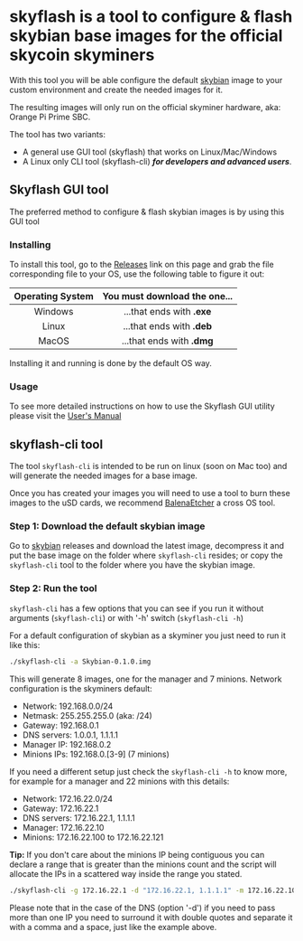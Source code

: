 # skyflash is a tool to configure & flash skybian base images for the official skycoin skyminers

With this tool you will be able configure the default [skybian](https://github.com/simelo/skybian) image to your custom environment and create the needed images for it.

The resulting images will only run on the official skyminer hardware, aka: Orange Pi Prime SBC.

The tool has two variants:

* A general use GUI tool (skyflash) that works on Linux/Mac/Windows
* A Linux only CLI tool (skyflash-cli) **_for developers and advanced users_**.

## Skyflash GUI tool

The preferred method to configure & flash skybian images is by using this GUI tool

### Installing

To install this tool, go to the [Releases](https://github.com/skycoin/skyflash/releases) link on this page and grab the file corresponding file to your OS, use the following table to figure it out:

| Operating System | You must download the one... |
|:----------------:|:--------------------------------:|
| Windows | ...that ends with **.exe** |
| Linux | ...that ends with **.deb** |
| MacOS | ...that ends with **.dmg** |

Installing it and running is done by the default OS way.

### Usage

To see more detailed instructions on how to use the Skyflash GUI utility please visit the [User's Manual](USER_MANUAL.md)

## skyflash-cli tool

The tool `skyflash-cli` is intended to be run on linux (soon on Mac too) and will generate the needed images for a base image.

Once you has created your images you will need to use a tool to burn these images to the uSD cards, we recommend [BalenaEtcher](https://www.balena.io/etcher/) a cross OS tool.

### Step 1: Download the default skybian image

Go to [skybian](https://github.com/skycoin/skybian) releases and download the latest image, decompress it and put the base image on the folder where `skyflash-cli` resides; or copy the `skyflash-cli` tool to the folder where you have the skybian image.

### Step 2: Run the tool

`skyflash-cli` has a few options that you can see if you run it without arguments (`skyflash-cli`) or with '-h' switch (`skyflash-cli -h`)

For a default configuration of skybian as a skyminer you just need to run it like this:

```sh
./skyflash-cli -a Skybian-0.1.0.img
```

This will generate 8 images, one for the manager and 7 minions. Network configuration is the skyminers default:

* Network: 192.168.0.0/24
* Netmask: 255.255.255.0 (aka: /24)
* Gateway: 192.168.0.1
* DNS servers: 1.0.0.1, 1.1.1.1
* Manager IP: 192.168.0.2
* Minions IPs: 192.168.0.[3-9] (7 minions)

If you need a different setup just check the `skyflash-cli -h` to know more, for example for a manager and 22 minions with this details:

* Network: 172.16.22.0/24
* Gateway: 172.16.22.1
* DNS servers: 172.16.22.1, 1.1.1.1
* Manager: 172.16.22.10
* Minions: 172.16.22.100 to 172.16.22.121

**Tip:** If you don't care about the minions IP being contiguous you can declare a range that is greater than the minions count and the script will allocate the IPs in a scattered way inside the range you stated.

```sh
./skyflash-cli -g 172.16.22.1 -d "172.16.22.1, 1.1.1.1" -m 172.16.22.10 -n 100-121 -i Skybian-0.1.0.img
```

Please note that in the case of the DNS (option '-d') if you need to pass more than one IP you need to surround it with double quotes and separate it with a comma and a space, just like the example above.
